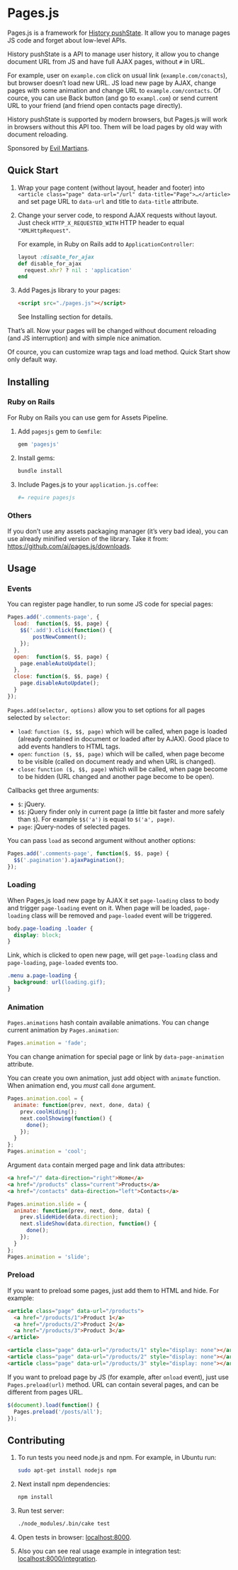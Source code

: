 # Pages.js

Pages.js is a framework for [History pushState]. It allow you to manage
pages JS code and forget about low-level APIs.

History pushState is a API to manage user history, it allow you to change
document URL from JS and have full AJAX pages, without `#` in URL.

For example, user on `example.com` click on usual link (`example.com/conacts`),
but browser doesn’t load new URL. JS load new page by AJAX, change pages with
some animation and change URL to `example.com/contacts`. Of cource, you can use
Back button (and go to `exampl.com`) or send current URL to your friend
(and friend open contacts page directly).

History pushState is supported by modern browsers, but Pages.js will work in
browsers without this API too. Them will be load pages by old way with document
reloading.

Sponsored by [Evil Martians].

[History pushState]: http://diveintohtml5.info/history.html
[Evil Martians]:     http://evilmartians.com/

## Quick Start

1. Wrap your page content (without layout, header and footer) into
   `<article class="page" data-url="/url" data-title="Page">…</article>`
   and set page URL to `data-url` and title to `data-title` attribute.
2. Change your server code, to respond AJAX requests without layout.
   Just check `HTTP_X_REQUESTED_WITH` HTTP header to equal `"XMLHttpRequest"`.

   For example, in Ruby on Rails add to `ApplicationController`:
   ```ruby
   layout :disable_for_ajax
   def disable_for_ajax
     request.xhr? ? nil : 'application'
   end
   ```
3. Add Pages.js library to your pages:
   ```html
   <script src="./pages.js"></script>
   ```
   See Installing section for details.

That’s all. Now your pages will be changed without document reloading
(and JS interruption) and with simple nice animation.

Of cource, you can customize wrap tags and load method. Quick Start show only
default way.

## Installing

### Ruby on Rails

For Ruby on Rails you can use gem for Assets Pipeline.

1. Add `pagesjs` gem to `Gemfile`:

   ```ruby
   gem 'pagesjs'
   ```

2. Install gems:

   ```sh
   bundle install
   ```

3. Include Pages.js to your `application.js.coffee`:

   ```coffee
   #= require pagesjs
   ```

### Others

If you don’t use any assets packaging manager (it’s very bad idea), you can use
already minified version of the library.
Take it from: <https://github.com/ai/pages.js/downloads>.

## Usage

### Events

You can register page handler, to run some JS code for special pages:

```js
Pages.add('.comments-page', {
  load:  function($, $$, page) {
    $$('.add').click(function() {
        postNewComment();
    });
  },
  open:  function($, $$, page) {
    page.enableAutoUpdate();
  },
  close: function($, $$, page) {
    page.disableAutoUpdate();
  }
});
```

`Pages.add(selector, options)` allow you to set options for all pages selected
by `selector`:

* `load`: `function ($, $$, page)` which will be called, when page is loaded
  (already contained in document or loaded after by AJAX). Good place to add
  events handlers to HTML tags.
* `open`:  `function ($, $$, page)` which will be called, when page become to be
  visible (called on document ready and when URL is changed).
* `close`: `function ($, $$, page)` which will be called, when page become to be
  hidden (URL changed and another page become to be open).

Callbacks get three arguments:

* `$`: jQuery.
* `$$`: jQuery finder only in current page (a little bit faster and more safely
  than `$`). For example `$$('a')` is equal to `$('a', page)`.
* `page`: jQuery-nodes of selected pages.

You can pass `load` as second argument without another options:

```js
Pages.add('.comments-page', function($, $$, page) {
  $$('.pagination').ajaxPagination();
});
```

### Loading

When Pages,js load new page by AJAX it set `page-loading` class to body and
trigger `page-loading` event on it. When page will be loaded, `page-loading`
class will be removed and `page-loaded` event will be triggered.

```css
body.page-loading .loader {
  display: block;
}
```

Link, which is clicked to open new page, will get `page-loading` class and
`page-loading`, `page-loaded` events too.

```css
.menu a.page-loading {
  background: url(loading.gif);
}
```

### Animation

`Pages.animations` hash contain available animations. You can change current
animation by `Pages.animation`:

```js
Pages.animation = 'fade';
```

You can change animation for special page or link by `data-page-animation`
attribute.

You can create you own animation, just add object with `animate` function.
When animation end, you *must* call `done` argument.

```js
Pages.animation.cool = {
  animate: function(prev, next, done, data) {
    prev.coolHiding();
    next.coolShowing(function() {
      done();
    });
  }
};
Pages.animation = 'cool';
```

Argument `data` contain merged page and link data attributes:

```html
<a href="/" data-direction="right">Home</a>
<a href="/products" class="current">Products</a>
<a href="/contacts" data-direction="left">Contacts</a>
```

```js
Pages.animation.slide = {
  animate: function(prev, next, done, data) {
    prev.slideHide(data.direction);
    next.slideShow(data.direction, function() {
      done();
    });
  }
};
Pages.animation = 'slide';
```

### Preload

If you want to preload some pages, just add them to HTML and hide. For example:

```html
<article class="page" data-url="/products">
  <a href="/products/1">Product 1</a>
  <a href="/products/2">Product 2</a>
  <a href="/products/3">Product 3</a>
</article>

<article class="page" data-url="/products/1" style="display: none"></article>
<article class="page" data-url="/products/2" style="display: none"></article>
<article class="page" data-url="/products/3" style="display: none"></article>
```

If you want to preload page by JS (for example, after `onload` event), just use
`Pages.preload(url)` method. URL can contain several pages, and can be
different from pages URL.

```js
$(document).load(function() {
  Pages.preload('/posts/all');
});
```

## Contributing

1. To run tests you need node.js and npm. For example, in Ubuntu run:

   ```sh
   sudo apt-get install nodejs npm
   ```

2. Next install npm dependencies:

   ```sh
   npm install
   ```

3. Run test server:

   ```sh
   ./node_modules/.bin/cake test
   ```

4. Open tests in browser: <localhost:8000>.
5. Also you can see real usage example in integration test:
   <localhost:8000/integration>.
